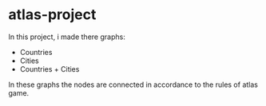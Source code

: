 # atlas-project

In this project, i made there graphs:
- Countries
- Cities
- Countries + Cities

In these graphs the nodes are connected in accordance to the rules of atlas game.